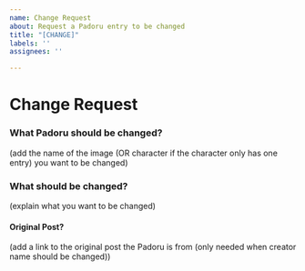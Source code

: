 ```yaml
---
name: Change Request
about: Request a Padoru entry to be changed
title: "[CHANGE]"
labels: ''
assignees: ''

---
```


# Change Request
### What Padoru should be changed?
(add the name of the image (OR character if the character only has one entry) you want to be changed)

### What should be changed?
(explain what you want to be changed)

#### Original Post?
(add a link to the original post the Padoru is from (only needed when creator name should be changed))

